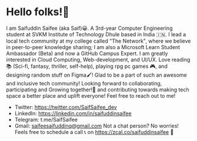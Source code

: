 # Hello folks!👋
I am Saifuddin Saifee (aka Saif)😀. A 3rd-year Computer Engineering student at SVKM Institute of Technology Dhule based in India 🇮🇳. I lead a local tech community at my college called "The Network", where we believe in peer-to-peer knowledge sharing; I am also a Microsoft Learn Student Ambassador (Beta) and now a GitHub Campus Expert. I am greatly interested in Cloud Computing, Web-development, and UI/UX.
Love reading 📚 (Sci-fi, fantasy, thriller, self-help), playing rpg pc games 🎮, and designing random stuff on Figma🖌️!
Glad to be a part of such an awesome and inclusive tech community! Looking forward to collaborating, participating and Growing together!🚀 and contributing towards making tech space a better place and uplift everyone!
Feel free to reach out to me!
- Twitter: https://twitter.com/SaifSaifee_dev
- LinkedIn: https://linkedin.com/in/saifuddinsaifee
- Telegram: t.me/SaifSaifee
- Gmail: saifeesaifuddinq@gmail.com
Not a chat person? No worries! Feels free to schedule a call 📞 on https://zcal.co/saifuddinsaifee 🙌
